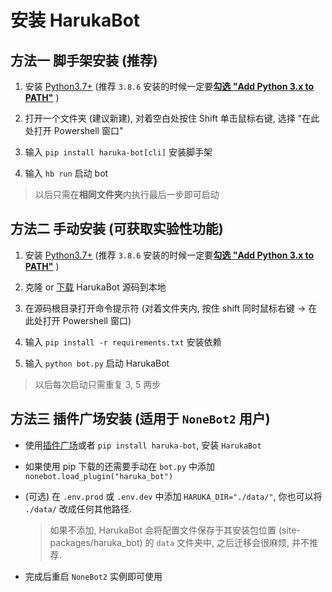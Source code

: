 #  安装 HarukaBot
  
  
##  方法一 脚手架安装 (推荐)
  
  
1. 安装 [Python3.7+](https://www.python.org/downloads/release/python-386/ ) (推荐 `3.8.6` 安装的时候一定要[**勾选 "Add Python 3.x to PATH"**](https://www.liaoxuefeng.com/wiki/1016959663602400/1016959856222624 ) )
  
2. 打开一个文件夹 (建议新建), 对着空白处按住 Shift 单击鼠标右键, 选择 "在此处打开 Powershell 窗口"
  
3. 输入 `pip install haruka-bot[cli]` 安装脚手架
  
4. 输入 `hb run` 启动 bot
  
> 以后只需在**相同文件夹**内执行最后一步即可启动
  
  
##  方法二 手动安装 (可获取实验性功能)
  
  
1. 安装 [Python3.7+](https://www.python.org/downloads/release/python-386/ ) (推荐 `3.8.6` 安装的时候一定要[**勾选 "Add Python 3.x to PATH"**](https://www.liaoxuefeng.com/wiki/1016959663602400/1016959856222624 ) )
  
2. 克隆 or [下载](https://github.com/SK-415/HarukaBot/releases/latest ) HarukaBot 源码到本地
  
3. 在源码根目录打开命令提示符 (对着文件夹内, 按住 shift 同时鼠标右键 -> 在此处打开 Powershell 窗口)
  
3. 输入 `pip install -r requirements.txt` 安装依赖
  
4. 输入 `python bot.py` 启动 HarukaBot
  
> 以后每次启动只需重复 3, 5 两步
  
##  方法三 插件广场安装 (适用于 `NoneBot2` 用户)
  
  
- 使用[插件广场](https://v2.nonebot.dev/plugin-store.html )或者 `pip install haruka-bot`, 安装 `HarukaBot`
  
- 如果使用 pip 下载的还需要手动在 `bot.py` 中添加 `nonebot.load_plugin("haruka_bot")`
  
- (可选) 在 `.env.prod` 或 `.env.dev` 中添加 `HARUKA_DIR="./data/"`, 你也可以将 `./data/` 改成任何其他路径. 
  > 如果不添加, HarukaBot 会将配置文件保存于其安装包位置 (site-packages/haruka_bot) 的 `data` 文件夹中, 之后迁移会很麻烦, 并不推荐.
  
- 完成后重启 `NoneBot2` 实例即可使用